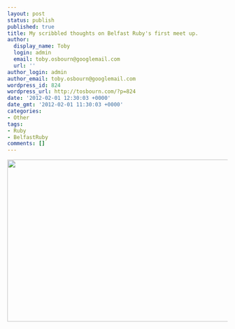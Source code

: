 ```yaml
---
layout: post
status: publish
published: true
title: My scribbled thoughts on Belfast Ruby's first meet up.
author:
  display_name: Toby
  login: admin
  email: toby.osbourn@googlemail.com
  url: ''
author_login: admin
author_email: toby.osbourn@googlemail.com
wordpress_id: 824
wordpress_url: http://tosbourn.com/?p=824
date: '2012-02-01 12:30:03 +0000'
date_gmt: '2012-02-01 11:30:03 +0000'
categories:
- Other
tags:
- Ruby
- BelfastRuby
comments: []
---
```

<p><a href="http://tosbourn.com/wp-content/uploads/2012/02/belfast_ruby_thoughts.jpg"><img class="alignright size-large wp-image-825" title="belfast_ruby_thoughts" src="http://tosbourn.com/wp-content/uploads/2012/02/belfast_ruby_thoughts-1024x613.jpg" alt="" width="620" height="371" /></a></p>
